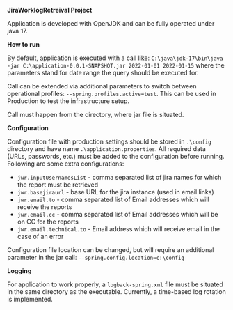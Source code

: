 **JiraWorklogRetreival Project**

Application is developed with OpenJDK and can be fully operated under java 17.

**How to run**

By default, application is executed with a call like: 
`C:\java\jdk-17\bin\java -jar C:\application-0.0.1-SNAPSHOT.jar 2022-01-01 2022-01-15`
where the parameters stand for date range the query should be executed for. 

Call can be extended via additional parameters to switch between operational profiles:
`--spring.profiles.active=test`. This can be used in Production to test the infrastructure setup.

Call must happen from the directory, where jar file is situated.

**Configuration**

Configuration file with production settings should be stored in `.\config` directory and have name `.\application.properties`.
All required data (URLs, passwords, etc.) must be added to the configuration before running.
Following are some extra configurations:
 - `jwr.inputUsernamesList` - comma separated list of jira names for which the report must be retrieved
 - `jwr.basejiraurl` - base URL for the jira instance (used in email links)
 - `jwr.email.to` - comma separated list of Email addresses which will receive the reports
 - `jwr.email.cc` - comma separated list of Email addresses which will be on CC for the reports
 - `jwr.email.technical.to` - Email address which will receive email in the case of an error

Configuration file location can be changed, but will require an additional parameter in the jar call:
 `--spring.config.location=c:\config`

**Logging**
 
For application to work properly, a `logback-spring.xml` file must be situated in the same directory as the executable.
Currently, a time-based log rotation is implemented. 

